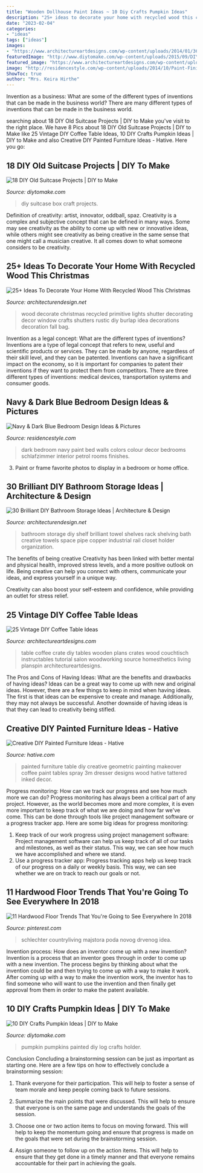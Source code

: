 ```yaml
---
title: "Wooden Dollhouse Paint Ideas ~ 10 Diy Crafts Pumpkin Ideas"
description: "25+ ideas to decorate your home with recycled wood this christmas"
date: "2023-02-04"
categories:
- "ideas"
tags: ["ideas"]
images:
- "https://www.architectureartdesigns.com/wp-content/uploads/2014/01/364.jpg"
featuredImage: "http://www.diytomake.com/wp-content/uploads/2015/09/DIY-Vintage-Suitcase-Craft-Box.jpg"
featured_image: "https://www.architectureartdesigns.com/wp-content/uploads/2014/01/364.jpg"
image: "http://residencestyle.com/wp-content/uploads/2014/10/Paint-Finishes.jpg"
ShowToc: true
author: "Mrs. Keira Hirthe"
---
```



Invention as a business: What are some of the different types of inventions that can be made in the business world?
There are many different types of inventions that can be made in the business world.

	

		
searching about 18 DIY Old Suitcase Projects | DIY to Make you've visit to the right place. We have 8 Pics about 18 DIY Old Suitcase Projects | DIY to Make like 25 Vintage DIY Coffee Table Ideas, 10 DIY Crafts Pumpkin Ideas | DIY to Make and also Creative DIY Painted Furniture Ideas - Hative. Here you go:
		
    
## 18 DIY Old Suitcase Projects | DIY To Make

<img loading=lazy src="http://www.diytomake.com/wp-content/uploads/2015/09/DIY-Vintage-Suitcase-Craft-Box.jpg" onerror="this.onerror=null;this.src='https://tse1.mm.bing.net/th?id=OIP.fJ3GCzxiYSRGNr2Jhb8OnQHaJ3&amp;pid=15.1';" alt="18 DIY Old Suitcase Projects | DIY to Make">

_Source: diytomake.com_

>diy suitcase box craft projects. 

	

Definition of creativity: artist, innovator, oddball, spaz.
Creativity is a complex and subjective concept that can be defined in many ways. Some may see creativity as the ability to come up with new or innovative ideas, while others might see creativity as being creative in the same sense that one might call a musician creative. It all comes down to what someone considers to be creativity.

    
## 25+ Ideas To Decorate Your Home With Recycled Wood This Christmas

<img loading=lazy src="http://cdn.architecturendesign.net/wp-content/uploads/2015/12/AD-Ideas-To-Decorate-Your-Home-With-Recycled-Wood-This-02.jpg" onerror="this.onerror=null;this.src='https://tse4.mm.bing.net/th?id=OIP.oRYbCq6wh6aS-Dx9hv2pIQHaJ4&amp;pid=15.1';" alt="25+ Ideas To Decorate Your Home With Recycled Wood This Christmas">

_Source: architecturendesign.net_

>wood decorate christmas recycled primitive lights shutter decorating decor window crafts shutters rustic diy burlap idea decorations decoration fall bag. 

	

Invention as a legal concept: What are the different types of inventions?
Inventions are a type of legal concept that refers to new, useful and scientific products or services. They can be made by anyone, regardless of their skill level, and they can be patented. Inventions can have a significant impact on the economy, so it is important for companies to patent their inventions if they want to protect them from competitors. There are three different types of inventions: medical devices, transportation systems and consumer goods.

    
## Navy &amp; Dark Blue Bedroom Design Ideas &amp; Pictures

<img loading=lazy src="http://residencestyle.com/wp-content/uploads/2014/10/Paint-Finishes.jpg" onerror="this.onerror=null;this.src='https://tse3.mm.bing.net/th?id=OIP.M5VanJCGNVY78Bdi2I4lTQHaLH&amp;pid=15.1';" alt="Navy &amp; Dark Blue Bedroom Design Ideas &amp; Pictures">

_Source: residencestyle.com_

>dark bedroom navy paint bed walls colors colour decor bedrooms schlafzimmer interior petrol rooms finishes. 

	

3. Paint or frame favorite photos to display in a bedroom or home office.

    
## 30 Brilliant DIY Bathroom Storage Ideas | Architecture &amp; Design

<img loading=lazy src="http://cdn.architecturendesign.net/wp-content/uploads/2014/08/diy-bathroom-storage-ideas-7.jpg" onerror="this.onerror=null;this.src='https://tse1.mm.bing.net/th?id=OIP.SWMV8u34vxFvanTNIgEJhQHaNK&amp;pid=15.1';" alt="30 Brilliant DIY Bathroom Storage Ideas | Architecture &amp; Design">

_Source: architecturendesign.net_

>bathroom storage diy shelf brilliant towel shelves rack shelving bath creative towels space pipe copper industrial rail closet holder organization. 

	

The benefits of being creative
Creativity has been linked with better mental and physical health, improved stress levels, and a more positive outlook on life.
Being creative can help you connect with others, communicate your ideas, and express yourself in a unique way.

Creativity can also boost your self-esteem and confidence, while providing an outlet for stress relief.

    
## 25 Vintage DIY Coffee Table Ideas

<img loading=lazy src="https://www.architectureartdesigns.com/wp-content/uploads/2014/01/364.jpg" onerror="this.onerror=null;this.src='https://tse2.mm.bing.net/th?id=OIP.RuaagRyGviBizIUMTdPT_QHaJ4&amp;pid=15.1';" alt="25 Vintage DIY Coffee Table Ideas">

_Source: architectureartdesigns.com_

>table coffee crate diy tables wooden plans crates wood couchtisch instructables tutorial salon woodworking source homesthetics living planspin architectureartdesigns. 

	

The Pros and Cons of Having Ideas: What are the benefits and drawbacks of having ideas?
Ideas can be a great way to come up with new and original ideas. However, there are a few things to keep in mind when having ideas. The first is that ideas can be expensive to create and manage. Additionally, they may not always be successful. Another downside of having ideas is that they can lead to creativity being stifled.

    
## Creative DIY Painted Furniture Ideas - Hative

<img loading=lazy src="https://hative.com/wp-content/uploads/2015/01/painted-furniture-ideas/1-painted-furniture-ideas.jpg" onerror="this.onerror=null;this.src='https://tse2.mm.bing.net/th?id=OIP.XPhAIRny08gW12AgY_ZbFQHaLH&amp;pid=15.1';" alt="Creative DIY Painted Furniture Ideas - Hative">

_Source: hative.com_

>painted furniture table diy creative geometric painting makeover coffee paint tables spray 3m dresser designs wood hative tattered inked decor. 

	

Progress monitoring: How can we track our progress and see how much more we can do?
Progress monitoring has always been a critical part of any project. However, as the world becomes more and more complex, it is even more important to keep track of what we are doing and how far we've come. This can be done through tools like project management software or a progress tracker app. Here are some big ideas for progress monitoring: 
1. Keep track of our work progress using project management software: Project management software can help us keep track of all of our tasks and milestones, as well as their status. This way, we can see how much we have accomplished and where we stand. 
2. Use a progress tracker app: Progress tracking apps help us keep track of our progress on a daily or weekly basis. This way, we can see whether we are on track to reach our goals or not. 

    
## 11 Hardwood Floor Trends That You&#039;re Going To See Everywhere In 2018

<img loading=lazy src="https://i.pinimg.com/736x/95/fc/5c/95fc5cb29e6819290e53897dde05b4a3.jpg" onerror="this.onerror=null;this.src='https://tse4.mm.bing.net/th?id=OIP.iBpbVFqKvlmYP80OgezNugHaLH&amp;pid=15.1';" alt="11 Hardwood Floor Trends That You&#039;re Going to See Everywhere In 2018">

_Source: pinterest.com_

>schlechter countryliving majstora poda novog drvenog idea. 

	

Invention process: How does an inventor come up with a new invention?
Invention is a process that an inventor goes through in order to come up with a new invention. The process begins by thinking about what the invention could be and then trying to come up with a way to make it work. After coming up with a way to make the invention work, the inventor has to find someone who will want to use the invention and then finally get approval from them in order to make the patent available.

    
## 10 DIY Crafts Pumpkin Ideas | DIY To Make

<img loading=lazy src="http://www.diytomake.com/wp-content/uploads/2015/10/log-pumpkin-holder.jpg" onerror="this.onerror=null;this.src='https://tse1.mm.bing.net/th?id=OIP.HGG1xsx1MS5BSL4Dag_E0wHaLH&amp;pid=15.1';" alt="10 DIY Crafts Pumpkin Ideas | DIY to Make">

_Source: diytomake.com_

>pumpkin pumpkins painted diy log crafts holder. 

	

Conclusion
Concluding a brainstorming session can be just as important as starting one. Here are a few tips on how to effectively conclude a brainstorming session:
1. Thank everyone for their participation. This will help to foster a sense of team morale and keep people coming back to future sessions.

2. Summarize the main points that were discussed. This will help to ensure that everyone is on the same page and understands the goals of the session.

3. Choose one or two action items to focus on moving forward. This will help to keep the momentum going and ensure that progress is made on the goals that were set during the brainstorming session.

4. Assign someone to follow up on the action items. This will help to ensure that they get done in a timely manner and that everyone remains accountable for their part in achieving the goals.

